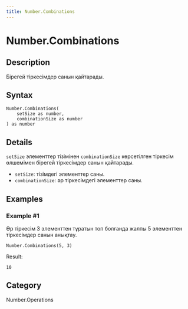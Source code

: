 ```yaml
---
title: Number.Combinations
---
```


# Number.Combinations


## Description

Бірегей тіркесімдер санын қайтарады.


## Syntax

```powerquery
Number.Combinations(
    setSize as number,
    combinationSize as number
) as number
```


## Details

<code>setSize</code> элементтер тізімінен <code>combinationSize</code> көрсетілген тіркесім өлшемімен бірегей тіркесімдер санын қайтарады.<ul>    <li><code>setSize</code>: тізімдегі элементтер саны.</li>    <li><code>combinationSize</code>: әр тіркесімдегі элементтер саны.</li></ul>


## Examples

### Example #1 
Әр тіркесім 3 элементтен тұратын топ болғанда жалпы 5 элементтен тіркесімдер санын анықтау.
```powerquery
Number.Combinations(5, 3)
```

Result: 
```powerquery
10
```




## Category
Number.Operations
